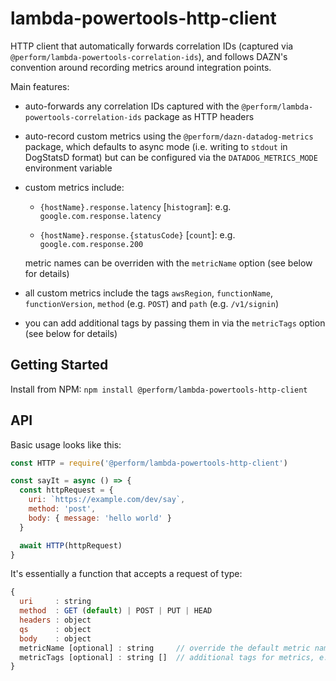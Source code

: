 # lambda-powertools-http-client

HTTP client that automatically forwards correlation IDs (captured via `@perform/lambda-powertools-correlation-ids`), and follows DAZN's convention around recording metrics around integration points.

Main features:

* auto-forwards any correlation IDs captured with the `@perform/lambda-powertools-correlation-ids` package as HTTP headers

* auto-record custom metrics using the `@perform/dazn-datadog-metrics` package, which defaults to async mode (i.e. writing to `stdout` in DogStatsD format) but can be configured via the `DATADOG_METRICS_MODE` environment variable

* custom metrics include:

  * `{hostName}.response.latency` [`histogram`]: e.g. `google.com.response.latency`

  * `{hostName}.response.{statusCode}` [`count`]: e.g. `google.com.response.200`

  metric names can be overriden with the `metricName` option (see below for details)

* all custom metrics include the tags `awsRegion`, `functionName`, `functionVersion`, `method` (e.g. `POST`) and `path` (e.g. `/v1/signin`)

* you can add additional tags by passing them in via the `metricTags` option (see below for details)

## Getting Started

Install from NPM: `npm install @perform/lambda-powertools-http-client`

## API

Basic usage looks like this:

```js
const HTTP = require('@perform/lambda-powertools-http-client')

const sayIt = async () => {
  const httpRequest = {
    uri: `https://example.com/dev/say`,
    method: 'post',
    body: { message: 'hello world' }
  }

  await HTTP(httpRequest)
}
```

It's essentially a function that accepts a request of type:

```js
{
  uri     : string
  method  : GET (default) | POST | PUT | HEAD
  headers : object
  qs      : object
  body    : object
  metricName [optional] : string     // override the default metric name, e.g. 'adyenApi', which changes metrics to 'adyenapi.latency' and 'adyenapi.202'
  metricTags [optional] : string []  // additional tags for metrics, e.g. ['request_type:submit', 'load_test']
}
```